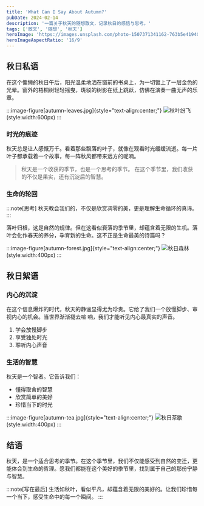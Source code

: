 ```yaml
---
title: 'What Can I Say About Autumn?'
pubDate: 2024-02-14
description: '一篇关于秋天的随想散文，记录秋日的感悟与思考。'
tags: ['散文', '随想', '秋天']
heroImage: 'https://images.unsplash.com/photo-1507371341162-763b5e419408'
heroImageAspectRatio: '16/9'
---
```


## 秋日私语

在这个慵懒的秋日午后，阳光温柔地洒在窗前的书桌上，为一切镀上了一层金色的光晕。窗外的梧桐树轻轻摇曳，斑驳的树影在纸上跳跃，仿佛在演奏一曲无声的乐章。

:::image-figure[autumn-leaves.jpg]{style="text-align:center;"}
![秋叶纷飞](https://images.unsplash.com/photo-1507371341162-763b5e419408)(style:width:600px)
:::

### 时光的痕迹

秋天总是让人感慨万千。看着那些飘落的叶子，就像在观看时光缓缓流逝。每一片叶子都承载着一个故事，每一阵秋风都带来远方的呢喃。

> 秋天是一个收获的季节，也是一个思考的季节。
> 在这个季节里，我们收获的不仅是果实，还有沉淀后的智慧。

### 生命的轮回

:::note[思考]
秋天教会我们的，不仅是欣赏凋零的美，更是理解生命循环的真谛。
:::

落叶归根，这是自然的规律。但在这看似衰落的季节里，却蕴含着无限的生机。落叶会化作春天的养分，孕育新的生命。这不正是生命最美的诗篇吗？

:::image-figure[autumn-forest.jpg]{style="text-align:center;"}
![秋日森林](https://images.unsplash.com/photo-1508264165352-258db2ebd59b)(style:width:400px)
:::

## 秋日絮语

### 内心的沉淀

在这个信息爆炸的时代，秋天的静谧显得尤为珍贵。它给了我们一个放慢脚步、审视内心的机会。当世界渐渐褪去喧
响，我们才能听见内心最真实的声音。

1. 学会放慢脚步
2. 享受独处时光
3. 聆听内心声音

### 生活的智慧

秋天是一个智者。它告诉我们：

- 懂得取舍的智慧
- 欣赏简单的美好
- 珍惜当下的时光

:::image-figure[autumn-tea.jpg]{style="text-align:center;"}
![秋日茶歇](https://images.unsplash.com/photo-1544787219-7f47ccb76574)(style:width:400px)
:::

## 结语

秋天，是一个适合思考的季节。在这个季节里，我们不仅能感受到自然的变迁，更能体会到生命的哲理。愿我们都能在这个美好的季节里，找到属于自己的那份宁静与智慧。

:::note[写在最后]
生活如秋叶，看似平凡，却蕴含着无限的美好的。让我们珍惜每一个当下，感受生命中的每一个瞬间。
:::
